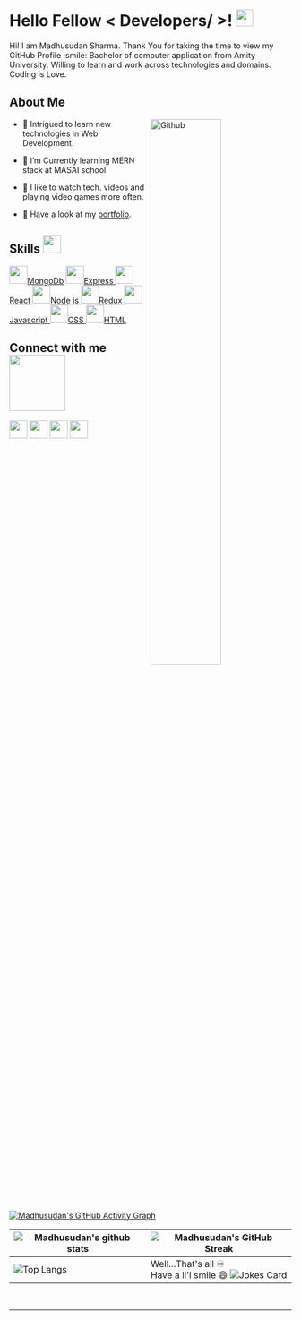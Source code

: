 <h1> Hello Fellow < Developers/ >! <img src = "https://raw.githubusercontent.com/MartinHeinz/MartinHeinz/master/wave.gif" width = 30px> </h1>
<p align='center'>
</p>

<div size='20px'> Hi! I am Madhusudan Sharma. Thank You for taking the time to view my GitHub Profile :smile: 
Bachelor of computer application from Amity University. Willing to learn and work across technologies and domains.
Coding is Love.
</div>

<h2> About Me </h2>

<img width="50%" align="right" alt="Github" src="https://cdn.wccftech.com/wp-content/uploads/2021/02/Master-Learn-to-Code-2021-Certification-Bundle.jpg"/>


- 🔭 Intrigued to learn new technologies in Web Development.

- 🌱 I’m Currently learning MERN stack at MASAI school.

- 💞️ I like to watch tech. videos and playing video games more often.

- 💬 Have a look at my [portfolio](https://portfolio-msharma.netlify.app/).

<h2> Skills <img src = "https://media2.giphy.com/media/QssGEmpkyEOhBCb7e1/giphy.gif?cid=ecf05e47a0n3gi1bfqntqmob8g9aid1oyj2wr3ds3mg700bl&rid=giphy.gif" width = 32px> </h2>
  <a href= https://github.com/msharmasharma?tab=repositories> <img width ='32px' src ='https://raw.githubusercontent.com/rahulbanerjee26/githubAboutMeGenerator/main/icons/mongodb.svg'>MongoDb</a>
   <a href= https://github.com/msharmasharma?tab=repositories> <img width ='32px' src ='https://raw.githubusercontent.com/rahulbanerjee26/githubAboutMeGenerator/main/icons/express.svg'>Express </a>
<a href= https://github.com/msharmasharma?tab=repositories> <img width ='32px' src ='https://raw.githubusercontent.com/rahulbanerjee26/githubAboutMeGenerator/main/icons/reactjs.svg'>React </a>
   <a href= https://github.com/msharmasharma?tab=repositories> <img width ='32px' src ='https://raw.githubusercontent.com/rahulbanerjee26/githubAboutMeGenerator/main/icons/nodejs.svg'>Node js </a>
  <a href= https://github.com/msharmasharma?tab=repositories> <img width ='32px' src ='https://raw.githubusercontent.com/rahulbanerjee26/githubAboutMeGenerator/main/icons/redux.svg'>Redux </a>
  <a href= https://github.com/msharmasharma?tab=repositories> <img width ='32px' src ='https://raw.githubusercontent.com/rahulbanerjee26/githubAboutMeGenerator/main/icons/javascript.svg'>Javascript </a>
<a href= https://github.com/msharmasharma?tab=repositories> <img width ='32px' src ='https://raw.githubusercontent.com/rahulbanerjee26/githubAboutMeGenerator/main/icons/css.svg'>CSS </a>
<a href= https://github.com/msharmasharma?tab=repositories> <img width ='32px' src ='https://raw.githubusercontent.com/rahulbanerjee26/githubAboutMeGenerator/main/icons/html.svg'>HTML </a>


<h2> Connect with me <img src='https://raw.githubusercontent.com/ShahriarShafin/ShahriarShafin/main/Assets/handshake.gif' width="100px"> </h2>
<a href = 'https://www.linkedin.com/in/madhusudan-sharma-72b394191/'> <img width = '32px' align= 'center' src="https://raw.githubusercontent.com/rahulbanerjee26/githubAboutMeGenerator/main/icons/linked-in-alt.svg"/></a> 
<a href = 'https://twitter.com'> <img width = '32px' align= 'center' src="https://raw.githubusercontent.com/rahulbanerjee26/githubAboutMeGenerator/main/icons/twitter.svg"/></a> 
<a href = 'https://app.netlify.com/teams/msharma0077865555/overview?_ga=2.152326329.1650735976.1647331662-897219648.1646630318'> <img width = '32px' align= 'center' src="https://raw.githubusercontent.com/rahulbanerjee26/githubAboutMeGenerator/main/icons/portfolio.png"/></a> 
<a href = 'https://github.com/msharmasharma'> <img width = '32px' align= 'center' src="https://raw.githubusercontent.com/rahulbanerjee26/githubAboutMeGenerator/main/icons/github.svg"/></a>
  
<br>
<br>
  <br>
  
[![Madhusudan's GitHub Activity Graph](https://activity-graph.herokuapp.com/graph?username=msharmasharma&theme=tokyonight)](https://git.io/praveenscience)

| ![Madhusudan's github stats](https://github-readme-stats.vercel.app/api?username=msharmasharma&show_icons=true&theme=tokyonight) | ![Madhusudan's GitHub Streak](https://github-readme-streak-stats.herokuapp.com/?user=msharmasharma&theme=tokyonight) |
| --- | --- |
| ![Top Langs](https://github-readme-stats.vercel.app/api/top-langs/?username=msharmasharma&theme=tokyonight) | Well...That's all ♾️ <br> Have a li'l smile 😄 ![Jokes Card](https://readme-jokes.vercel.app/api?theme=tokyonight)|




<br>


-----
